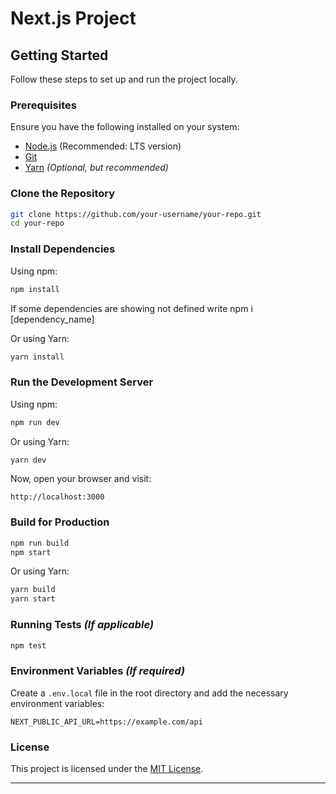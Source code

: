 # Next.js Project

## Getting Started

Follow these steps to set up and run the project locally.

### Prerequisites

Ensure you have the following installed on your system:

- [Node.js](https://nodejs.org/) (Recommended: LTS version)
- [Git](https://git-scm.com/)
- [Yarn](https://yarnpkg.com/) _(Optional, but recommended)_

### Clone the Repository

```sh
git clone https://github.com/your-username/your-repo.git
cd your-repo
```

### Install Dependencies

Using npm:

```sh
npm install
```

If some dependencies are showing not defined write npm i [dependency_name]

Or using Yarn:

```sh
yarn install
```

### Run the Development Server

Using npm:

```sh
npm run dev
```

Or using Yarn:

```sh
yarn dev
```

Now, open your browser and visit:

```
http://localhost:3000
```

### Build for Production

```sh
npm run build
npm start
```

Or using Yarn:

```sh
yarn build
yarn start
```

### Running Tests _(If applicable)_

```sh
npm test
```

### Environment Variables _(If required)_

Create a `.env.local` file in the root directory and add the necessary environment variables:

```
NEXT_PUBLIC_API_URL=https://example.com/api
```

### License

This project is licensed under the [MIT License](LICENSE).

---
